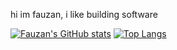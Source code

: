 hi im fauzan, i like building software

[![Fauzan's GitHub stats](https://github-readme-stats.vercel.app/api?username=fauzanebd&count_private=true&show_icons=true&theme=onedark)](https://github.com/anuraghazra/github-readme-stats)
[![Top Langs](https://github-readme-stats.vercel.app/api/top-langs/?username=fauzanebd&hide=QML,html,cython&layout=compact&theme=onedark)](https://github.com/anuraghazra/github-readme-stats)



<!---
fauzanebd/fauzanebd is a ✨ special ✨ repository because its `README.md` (this file) appears on your GitHub profile.
You can click the Preview link to take a look at your changes.
--->
